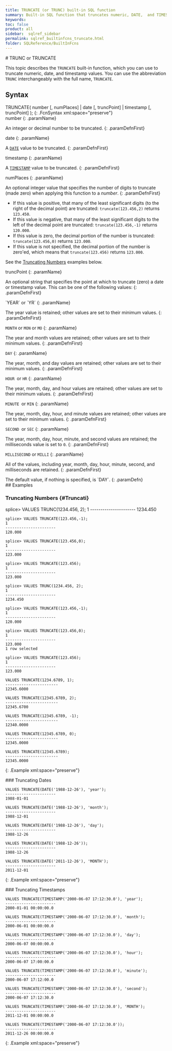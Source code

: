 ```yaml
---
title: TRUNCATE (or TRUNC) built-in SQL function
summary: Built-in SQL function that truncates numeric, DATE,  and TIMESTAMP values.
keywords:
toc: false
product: all
sidebar:  sqlref_sidebar
permalink: sqlref_builtinfcns_truncate.html
folder: SQLReference/BuiltInFcns
---
```

<section>
<div class="TopicContent" data-swiftype-index="true" markdown="1">
# TRUNC or TRUNCATE

This topic describes the `TRUNCATE` built-in function, which you can use
to truncate numeric, date, and timestamp values. You can use the
abbreviation `TRUNC` interchangeably with the full name, `TRUNCATE`.

## Syntax

<div class="fcnWrapperWide" markdown="1">
    TRUNCATE( number    [, numPlaces]  |
              date      [, truncPoint] |
              timestamp [, truncPoint] );
{: .FcnSyntax xml:space="preserve"}

</div>
<div class="paramList" markdown="1">
number
{: .paramName}

An integer or decimal number to be truncated.
{: .paramDefnFirst}

date
{: .paramName}

A [`DATE`](sqlref_builtinfcns_date.html) value to be truncated.
{: .paramDefnFirst}

timestamp
{: .paramName}

A [`TIMESTAMP`](sqlref_builtinfcns_timestamp.html) value to be
truncated.
{: .paramDefnFirst}

numPlaces
{: .paramName}

An optional integer value that specifies the number of digits to
truncate (made zero) when applying this function to a *number*.
{: .paramDefnFirst}

* If this value is positive, that many of the least significant digits
  (to the right of the decimal point) are truncated:
  `truncate(123.456,2)` returns `123.450`.
* If this value is negative, that many of the least significant digits
  to the left of the decimal point are truncated:
  `truncate(123.456,-1)` returns `120.000`.
* If this value is zero, the decimal portion of the number is truncated:
  `truncate(123.456,0)` returns `123.000`.
* If this value is not specified, the decimal portion of the number is
  zero'ed, which means that `truncate(123.456)` returns `123.000`.

See the [Truncating Numbers](#Truncati) examples below.

truncPoint
{: .paramName}

An optional string that specifies the point at which to truncate
(zero) a date or timestamp value. This can be one of the following
values:
{: .paramDefnFirst}

<div class="paramList" markdown="1">
`YEAR` or `YR`
{: .paramName}

The year value is retained; other values are set to their minimum
values.
{: .paramDefnFirst}

`MONTH` or `MON` or `MO`
{: .paramName}

The year and month values are retained; other values are set to their
minimum values.
{: .paramDefnFirst}

`DAY`
{: .paramName}

The year, month, and day values are retained; other values are set to
their minimum values.
{: .paramDefnFirst}

`HOUR `or `HR`
{: .paramName}

The year, month, day, and hour values are retained; other values are set
to their minimum values.
{: .paramDefnFirst}

`MINUTE `or `MIN`
{: .paramName}

The year, month, day, hour, and minute values are retained; other values
are set to their minimum values.
{: .paramDefnFirst}

`SECOND `or `SEC`
{: .paramName}

The year, month, day, hour, minute, and second values are retained; the
milliseconds value is set to `0`.
{: .paramDefnFirst}

`MILLISECOND` or `MILLI`
{: .paramName}

All of the values, including year, month, day, hour, minute, second, and
milliseconds are retained.
{: .paramDefnFirst}

</div>
The default value, if nothing is specified, is `DAY`.
{: .paramDefn}

</div>
## Examples

### Truncating Numbers   {#Truncati}

<div class="preWrapper" markdown="1">
    splice> VALUES TRUNC(1234.456, 2);
    1
    ----------------------
    1234.450
    
    splice> VALUES TRUNCATE(123.456,-1);
    1
    ----------------------
    120.000
    
    splice> VALUES TRUNCATE(123.456,0);
    1
    ----------------------
    123.000
    
    splice> VALUES TRUNCATE(123.456);
    1
    ----------------------
    123.000
    
    splice> VALUES TRUNC(1234.456, 2);
    1
    ----------------------
    1234.450
    
    splice> VALUES TRUNCATE(123.456,-1);
    1
    ----------------------
    120.000
    
    splice> VALUES TRUNCATE(123.456,0);
    1
    ----------------------
    123.000
    1 row selected
    
    splice> VALUES TRUNCATE(123.456);
    1
    ----------------------
    123.000
    
    VALUES TRUNCATE(1234.6789, 1);
    -----------------------
    12345.6000
    
    VALUES TRUNCATE(12345.6789, 2);
    -----------------------
    12345.6700
    
    VALUES TRUNCATE(12345.6789, -1);
    -----------------------
    12340.0000
    
    VALUES TRUNCATE(12345.6789, 0);
    -----------------------
    12345.0000
    
    VALUES TRUNCATE(12345.6789);
    -----------------------
    12345.0000
{: .Example xml:space="preserve"}

</div>
### Truncating Dates

<div class="preWrapper" markdown="1">
    
    VALUES TRUNCATE(DATE('1988-12-26'), 'year');
    ----------------------
    1988-01-01
    
    VALUES TRUNCATE(DATE('1988-12-26'), 'month');
    ----------------------
    1988-12-01
    
    VALUES TRUNCATE(DATE('1988-12-26'), 'day');
    ----------------------
    1988-12-26
    
    VALUES TRUNCATE(DATE('1988-12-26'));
    ----------------------
    1988-12-26
    
    VALUES TRUNCATE(DATE('2011-12-26'), 'MONTH');
    ----------------------
    2011-12-01
{: .Example xml:space="preserve"}

</div>
### Truncating Timestamps

<div class="preWrapper" markdown="1">
    
    VALUES TRUNCATE(TIMESTAMP('2000-06-07 17:12:30.0'), 'year');
    ----------------------
    2000-01-01 00:00:00.0
    
    VALUES TRUNCATE(TIMESTAMP('2000-06-07 17:12:30.0'), 'month');
    ----------------------
    2000-06-01 00:00:00.0
    
    VALUES TRUNCATE(TIMESTAMP('2000-06-07 17:12:30.0'), 'day');
    ----------------------
    2000-06-07 00:00:00.0
    
    VALUES TRUNCATE(TIMESTAMP('2000-06-07 17:12:30.0'), 'hour');
    ----------------------
    2000-06-07 17:00:00.0
    
    VALUES TRUNCATE(TIMESTAMP('2000-06-07 17:12:30.0'), 'minute');
    ----------------------
    2000-06-07 17:12:00.0
    
    VALUES TRUNCATE(TIMESTAMP('2000-06-07 17:12:30.0'), 'second');
    ----------------------
    2000-06-07 17:12:30.0
    
    VALUES TRUNCATE(TIMESTAMP('2000-06-07 17:12:30.0'), 'MONTH');
    ----------------------
    2011-12-01 00:00:00.0
    
    VALUES TRUNCATE(TIMESTAMP('2000-06-07 17:12:30.0'));
    ----------------------
    2011-12-26 00:00:00.0
{: .Example xml:space="preserve"}

</div>
</div>
</section>

